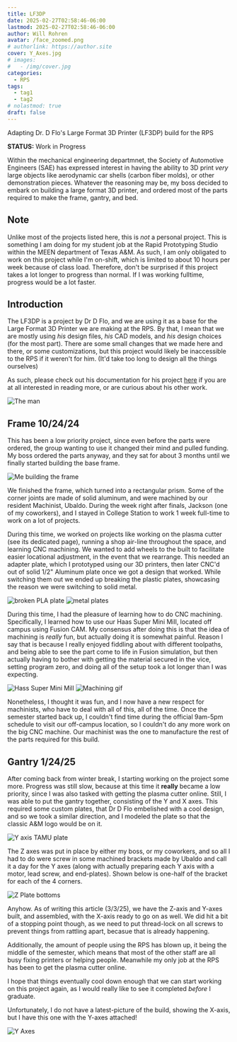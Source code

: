 ```yaml
---
title: LF3DP
date: 2025-02-27T02:58:46-06:00
lastmod: 2025-02-27T02:58:46-06:00
author: Will Rohren
avatar: /face_zoomed.png
# authorlink: https://author.site
cover: Y_Axes.jpg
# images:
#   - /img/cover.jpg
categories:
  - RPS
tags:
  - tag1
  - tag2
# nolastmod: true
draft: false
---
```


Adapting Dr. D Flo's Large Format 3D Printer (LF3DP) build for the RPS 

**STATUS:** Work in Progress

<!--more-->

Within the mechanical engineering departmnet, the Society of Automotive Engineers (SAE) has expressed interest in having the ability to 3D print *very* large objects like aerodynamic car shells (carbon fiber molds), or other demonstration pieces. Whatever the reasoning may be, my boss decided to embark on building a large format 3D printer, and ordered most of the parts required to make the frame, gantry, and bed. 

## Note
Unlike most of the projects listed here, this is *not* a personal project. This is something I am doing for my student job at the Rapid Prototyping Studio within the MEEN department of Texas A&M. As such, I am only obligated to work on this project while I'm on-shift, which is limited to about 10 hours per week because of class load. Therefore, don't be surprised if this project takes a lot longer to progress than normal. If I was working fulltime, progress would be a lot faster.

## Introduction
The LF3DP is a project by Dr D Flo, and we are using it as a base for the Large Format 3D Printer we are making at the RPS. By that, I mean that we are mostly using *his* design files, *his* CAD models, and *his* design choices (for the most part). There are some small changes that we made here and there, or some customizations, but this project would likely be inaccessible to the RPS if it weren't for him. (It'd take too long to design all the things ourselves)

As such, please check out his documentation for his project [here](https://www.drdflo.com/pages/Projects/LF3DP.html) if you are at all interested in reading more, or are curious about his other work. 

![The man](drdflo.png)

## Frame 10/24/24

This has been a low priority project, since even before the parts were ordered, the group wanting to use it changed their mind and pulled funding. My boss ordered the parts anyway, and they sat for about 3 months until we finally started building the base frame. 

![Me building the frame](frame.jpg)

We finished the frame, which turned into a rectangular prism. Some of the corner joints are made of solid aluminum, and were machined by our resident Machinist, Ubaldo. During the week right after finals, Jackson (one of my coworkers), and I stayed in College Station to work 1 week full-time to work on a lot of projects. 

During this time, we worked on projects like working on the plasma cutter (see its dedicated page), running a shop air-line throughout the space, and learning CNC machining. We wanted to add wheels to the built to facilitate easier locational adjustment, in the event that we rearrange. This needed an adapter plate, which I prototyped using our 3D printers, then later CNC'd out of solid 1/2" Aluminum plate once we got a design that worked. While switching them out we ended up breaking the plastic plates, showcasing the reason we were switching to solid metal. 

![broken PLA plate](broken_plate.jpg)
![metal plates](metal_plates.jpg)

During this time, I had the pleasure of learning how to do CNC machining. Specifically, I learned how to use our Haas Super Mini Mill, located off campus using Fusion CAM. My consensus after doing this is that the idea of machining is *really* fun, but actually doing it is somewhat painful. Reason I say that is because I really enjoyed fiddling about with different toolpaths, and being able to see the part come to life in Fusion simulation, but then actually having to bother with getting the material secured in the vice, setting program zero, and doing all of the setup took a lot longer than I was expecting. 

![Hass Super Mini Mill](Haas.jpg)
![Machining gif](Machining.gif)

Nonetheless, I thought it was fun, and I now have a new respect for machinists, who have to deal with all of this, all of the time. Once the semester started back up, I couldn't find time during the official 9am-5pm schedule to visit our off-campus location, so I couldn't do any more work on the big CNC machine. Our machinist was the one to manufacture the rest of the parts required for this build. 

## Gantry 1/24/25

After coming back from winter break, I starting working on the project some more. Progress was still slow, because at this time it **really** became a low priority, since I was also tasked with getting the plasma cutter online. Still, I was able to put the gantry together, consisting of the Y and X axes. This required some custom plates, that Dr D Flo embelished with a cool design, and so we took a similar direction, and I modeled the plate so that the classic A&M logo would be on it. 

![Y axis TAMU plate](y_axis_plate.jpg)

The Z axes was put in place by either my boss, or my coworkers, and so all I had to do were screw in some machined brackets made by Ubaldo and call it a day for the Y axes (along with actually preparing each Y axis with a motor, lead screw, and end-plates). Shown below is one-half of the bracket for each of the 4 corners. 

![Z Plate bottoms](Z_plate_bottoms.jpg)

Anyhow. As of writing this article (3/3/25), we have the Z-axis and Y-axes built, and assembled, with the X-axis ready to go on as well. We did hit a bit of a stopping point though, as we need to put thread-lock on all screws to prevent things from rattling apart, becasue that is already happening. 

Additionally, the amount of people using the RPS has blown up, it being the middle of the semester, which means that most of the other staff are all busy fixing printers or helping people. Meanwhile my only job at the RPS has been to get the plasma cutter online. 

I hope that things eventually cool down enough that we can start working on this project again, as I would really like to see it completed *before* I graduate. 

Unfortunately, I do not have a latest-picture of the build, showing the X-axis, but I have this one with the Y-axes attached!

![Y Axes](Y_axes.jpg)

